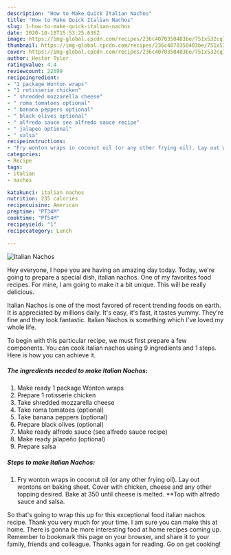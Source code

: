 ```yaml
---
description: "How to Make Quick Italian Nachos"
title: "How to Make Quick Italian Nachos"
slug: 1-how-to-make-quick-italian-nachos
date: 2020-10-18T15:53:25.636Z
image: https://img-global.cpcdn.com/recipes/236c4070350403be/751x532cq70/italian-nachos-recipe-main-photo.jpg
thumbnail: https://img-global.cpcdn.com/recipes/236c4070350403be/751x532cq70/italian-nachos-recipe-main-photo.jpg
cover: https://img-global.cpcdn.com/recipes/236c4070350403be/751x532cq70/italian-nachos-recipe-main-photo.jpg
author: Hester Tyler
ratingvalue: 4.4
reviewcount: 22699
recipeingredient:
- "1 package Wonton wraps"
- "1 rotisserie chicken"
- " shredded mozzarella cheese"
- " roma tomatoes optional"
- " banana peppers optional"
- " black olives optional"
- " alfredo sauce see alfredo sauce recipe"
- " jalapeo optional"
- " salsa"
recipeinstructions:
- "Fry wonton wraps in coconut oil (or any other frying oil). Lay out wontons on baking sheet. Cover with chicken, cheese and any other topping desired. Bake at 350 until cheese is melted. **Top with alfredo sauce and salsa."
categories:
- Recipe
tags:
- italian
- nachos

katakunci: italian nachos 
nutrition: 235 calories
recipecuisine: American
preptime: "PT34M"
cooktime: "PT54M"
recipeyield: "1"
recipecategory: Lunch

---
```



![Italian Nachos](https://img-global.cpcdn.com/recipes/236c4070350403be/751x532cq70/italian-nachos-recipe-main-photo.jpg)

Hey everyone, I hope you are having an amazing day today. Today, we're going to prepare a special dish, italian nachos. One of my favorites food recipes. For mine, I am going to make it a bit unique. This will be really delicious.

Italian Nachos is one of the most favored of recent trending foods on earth. It is appreciated by millions daily. It's easy, it's fast, it tastes yummy. They're fine and they look fantastic. Italian Nachos is something which I've loved my whole life.




To begin with this particular recipe, we must first prepare a few components. You can cook italian nachos using 9 ingredients and 1 steps. Here is how you can achieve it.

<!--inarticleads1-->

##### The ingredients needed to make Italian Nachos:

1. Make ready 1 package Wonton wraps
1. Prepare 1 rotisserie chicken
1. Take  shredded mozzarella cheese
1. Take  roma tomatoes (optional)
1. Take  banana peppers (optional)
1. Prepare  black olives (optional)
1. Make ready  alfredo sauce (see alfredo sauce recipe)
1. Make ready  jalapeño (optional)
1. Prepare  salsa




<!--inarticleads2-->

##### Steps to make Italian Nachos:

1. Fry wonton wraps in coconut oil (or any other frying oil). Lay out wontons on baking sheet. Cover with chicken, cheese and any other topping desired. Bake at 350 until cheese is melted. **Top with alfredo sauce and salsa.




So that's going to wrap this up for this exceptional food italian nachos recipe. Thank you very much for your time. I am sure you can make this at home. There is gonna be more interesting food at home recipes coming up. Remember to bookmark this page on your browser, and share it to your family, friends and colleague. Thanks again for reading. Go on get cooking!
